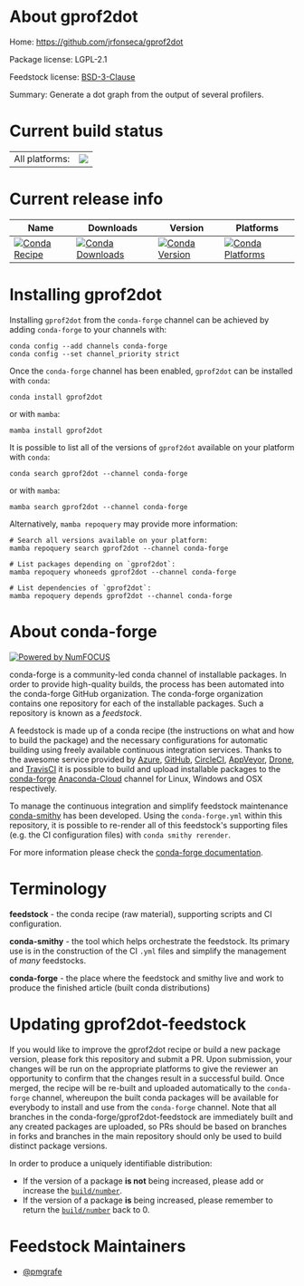 About gprof2dot
===============

Home: https://github.com/jrfonseca/gprof2dot

Package license: LGPL-2.1

Feedstock license: [BSD-3-Clause](https://github.com/conda-forge/gprof2dot-feedstock/blob/main/LICENSE.txt)

Summary: Generate a dot graph from the output of several profilers.

Current build status
====================


<table><tr><td>All platforms:</td>
    <td>
      <a href="https://dev.azure.com/conda-forge/feedstock-builds/_build/latest?definitionId=6623&branchName=main">
        <img src="https://dev.azure.com/conda-forge/feedstock-builds/_apis/build/status/gprof2dot-feedstock?branchName=main">
      </a>
    </td>
  </tr>
</table>

Current release info
====================

| Name | Downloads | Version | Platforms |
| --- | --- | --- | --- |
| [![Conda Recipe](https://img.shields.io/badge/recipe-gprof2dot-green.svg)](https://anaconda.org/conda-forge/gprof2dot) | [![Conda Downloads](https://img.shields.io/conda/dn/conda-forge/gprof2dot.svg)](https://anaconda.org/conda-forge/gprof2dot) | [![Conda Version](https://img.shields.io/conda/vn/conda-forge/gprof2dot.svg)](https://anaconda.org/conda-forge/gprof2dot) | [![Conda Platforms](https://img.shields.io/conda/pn/conda-forge/gprof2dot.svg)](https://anaconda.org/conda-forge/gprof2dot) |

Installing gprof2dot
====================

Installing `gprof2dot` from the `conda-forge` channel can be achieved by adding `conda-forge` to your channels with:

```
conda config --add channels conda-forge
conda config --set channel_priority strict
```

Once the `conda-forge` channel has been enabled, `gprof2dot` can be installed with `conda`:

```
conda install gprof2dot
```

or with `mamba`:

```
mamba install gprof2dot
```

It is possible to list all of the versions of `gprof2dot` available on your platform with `conda`:

```
conda search gprof2dot --channel conda-forge
```

or with `mamba`:

```
mamba search gprof2dot --channel conda-forge
```

Alternatively, `mamba repoquery` may provide more information:

```
# Search all versions available on your platform:
mamba repoquery search gprof2dot --channel conda-forge

# List packages depending on `gprof2dot`:
mamba repoquery whoneeds gprof2dot --channel conda-forge

# List dependencies of `gprof2dot`:
mamba repoquery depends gprof2dot --channel conda-forge
```


About conda-forge
=================

[![Powered by
NumFOCUS](https://img.shields.io/badge/powered%20by-NumFOCUS-orange.svg?style=flat&colorA=E1523D&colorB=007D8A)](https://numfocus.org)

conda-forge is a community-led conda channel of installable packages.
In order to provide high-quality builds, the process has been automated into the
conda-forge GitHub organization. The conda-forge organization contains one repository
for each of the installable packages. Such a repository is known as a *feedstock*.

A feedstock is made up of a conda recipe (the instructions on what and how to build
the package) and the necessary configurations for automatic building using freely
available continuous integration services. Thanks to the awesome service provided by
[Azure](https://azure.microsoft.com/en-us/services/devops/), [GitHub](https://github.com/),
[CircleCI](https://circleci.com/), [AppVeyor](https://www.appveyor.com/),
[Drone](https://cloud.drone.io/welcome), and [TravisCI](https://travis-ci.com/)
it is possible to build and upload installable packages to the
[conda-forge](https://anaconda.org/conda-forge) [Anaconda-Cloud](https://anaconda.org/)
channel for Linux, Windows and OSX respectively.

To manage the continuous integration and simplify feedstock maintenance
[conda-smithy](https://github.com/conda-forge/conda-smithy) has been developed.
Using the ``conda-forge.yml`` within this repository, it is possible to re-render all of
this feedstock's supporting files (e.g. the CI configuration files) with ``conda smithy rerender``.

For more information please check the [conda-forge documentation](https://conda-forge.org/docs/).

Terminology
===========

**feedstock** - the conda recipe (raw material), supporting scripts and CI configuration.

**conda-smithy** - the tool which helps orchestrate the feedstock.
                   Its primary use is in the construction of the CI ``.yml`` files
                   and simplify the management of *many* feedstocks.

**conda-forge** - the place where the feedstock and smithy live and work to
                  produce the finished article (built conda distributions)


Updating gprof2dot-feedstock
============================

If you would like to improve the gprof2dot recipe or build a new
package version, please fork this repository and submit a PR. Upon submission,
your changes will be run on the appropriate platforms to give the reviewer an
opportunity to confirm that the changes result in a successful build. Once
merged, the recipe will be re-built and uploaded automatically to the
`conda-forge` channel, whereupon the built conda packages will be available for
everybody to install and use from the `conda-forge` channel.
Note that all branches in the conda-forge/gprof2dot-feedstock are
immediately built and any created packages are uploaded, so PRs should be based
on branches in forks and branches in the main repository should only be used to
build distinct package versions.

In order to produce a uniquely identifiable distribution:
 * If the version of a package **is not** being increased, please add or increase
   the [``build/number``](https://docs.conda.io/projects/conda-build/en/latest/resources/define-metadata.html#build-number-and-string).
 * If the version of a package **is** being increased, please remember to return
   the [``build/number``](https://docs.conda.io/projects/conda-build/en/latest/resources/define-metadata.html#build-number-and-string)
   back to 0.

Feedstock Maintainers
=====================

* [@pmgrafe](https://github.com/pmgrafe/)

